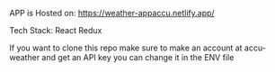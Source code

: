 APP is Hosted on: https://weather-appaccu.netlify.app/

Tech Stack: React Redux  

If you want to clone this repo make sure to make an account at accu-weather and get an API key 
you can change it in the ENV file
